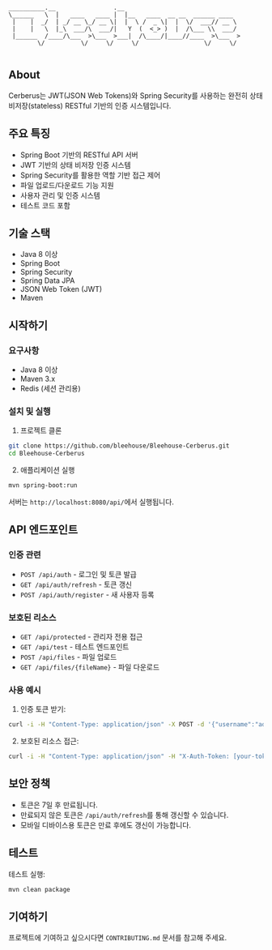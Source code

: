 ```
__________.__                .__                                
\______   \  |   ____   ____ |  |__   ____  __ __  ______ ____  
 |    |  _/  | _/ __ \_/ __ \|  |  \ /  _ \|  |  \/  ___// __ \ 
 |    |   \  |_\  ___/\  ___/|   Y  (  <_> )  |  /\___ \\  ___/ 
 |______  /____/\___  >\___  >___|  /\____/|____//____  >\___  >
        \/          \/     \/     \/                  \/     \/ 
        
```

## About
Cerberus는 JWT(JSON Web Tokens)와 Spring Security를 사용하는 완전히 상태 비저장(stateless) RESTful 기반의 인증 시스템입니다.

## 주요 특징
- Spring Boot 기반의 RESTful API 서버
- JWT 기반의 상태 비저장 인증 시스템
- Spring Security를 활용한 역할 기반 접근 제어
- 파일 업로드/다운로드 기능 지원
- 사용자 관리 및 인증 시스템
- 테스트 코드 포함

## 기술 스택
- Java 8 이상
- Spring Boot
- Spring Security
- Spring Data JPA
- JSON Web Token (JWT)
- Maven

## 시작하기
### 요구사항
- Java 8 이상
- Maven 3.x
- Redis (세션 관리용)

### 설치 및 실행
1. 프로젝트 클론
```bash
git clone https://github.com/bleehouse/Bleehouse-Cerberus.git
cd Bleehouse-Cerberus
```

2. 애플리케이션 실행
```bash
mvn spring-boot:run
```
서버는 `http://localhost:8080/api/`에서 실행됩니다.

## API 엔드포인트
### 인증 관련
- `POST /api/auth` - 로그인 및 토큰 발급
- `GET /api/auth/refresh` - 토큰 갱신
- `POST /api/auth/register` - 새 사용자 등록

### 보호된 리소스
- `GET /api/protected` - 관리자 전용 접근
- `GET /api/test` - 테스트 엔드포인트
- `POST /api/files` - 파일 업로드
- `GET /api/files/{fileName}` - 파일 다운로드

### 사용 예시
1. 인증 토큰 받기:
```bash
curl -i -H "Content-Type: application/json" -X POST -d '{"username":"admin","password":"admin"}' http://localhost:8080/api/auth
```

2. 보호된 리소스 접근:
```bash
curl -i -H "Content-Type: application/json" -H "X-Auth-Token: [your-token]" -X GET http://localhost:8080/api/protected
```

## 보안 정책
- 토큰은 7일 후 만료됩니다.
- 만료되지 않은 토큰은 `/api/auth/refresh`를 통해 갱신할 수 있습니다.
- 모바일 디바이스용 토큰은 만료 후에도 갱신이 가능합니다.

## 테스트
테스트 실행:
```bash
mvn clean package
```

## 기여하기
프로젝트에 기여하고 싶으시다면 `CONTRIBUTING.md` 문서를 참고해 주세요.

